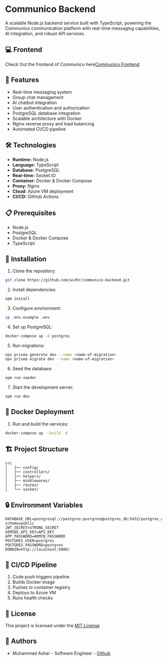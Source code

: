 # Communico Backend

A scalable Node.js backend service built with TypeScript, powering the Communico communication platform with real-time messaging capabilities, AI integration, and robust API services.

## 💻 Frontend

Check Out the frontend of Communico here[Communico Frontend](https://github.com/as3hr/communico-frontend)

## 🚀 Features

- Real-time messaging system
- Group chat management
- AI chatbot integration
- User authentication and authorization
- PostgreSQL database integration
- Scalable architecture with Docker
- Nginx reverse proxy and load balancing
- Automated CI/CD pipeline

## 🛠️ Technologies

- **Runtime:** Node.js
- **Language:** TypeScript
- **Database:** PostgreSQL
- **Real-time:** Socket.IO
- **Container:** Docker & Docker Compose
- **Proxy:** Nginx
- **Cloud:** Azure VM deployment
- **CI/CD:** GitHub Actions

## 📋 Prerequisites

- Node.js 
- PostgreSQL 
- Docker & Docker Compose
- TypeScript

## 🔧 Installation

1. Clone the repository:
```bash
git clone https://github.com/as3hr/communico-backend.git
```

2. Install dependencies:
```bash
npm install
```

3. Configure environment:
```bash
cp .env.example .env
```

4. Set up PostgreSQL:
```bash
docker-compose up -d postgres
```

5. Run migrations:
```bash
npx prisma generate dev --name <name-of-migration>
npx prisma migrate dev --name <name-of-migration>
```

6. Seed the database:
```bash
npm run seeder
```

7. Start the development server:
```bash
npm run dev
```

## 🐳 Docker Deployment

1. Run and build the services:
```bash
docker-compose up --build -d
```

## 🏗️ Project Structure

```
src
│   ├── config/
│   ├── controllers/
│   ├── helpers/
│   ├── middlewares/
│   ├── routes/
│   └── socket/
```


## 🔒 Environment Variables

```env
DATABASE_URL=postgresql://postgres:postgres@postgres_db:5432/postgres_db?schema=public
JWT_SECRET=STRONG_SECRET
GEMINI_API_KEY=API_KEY
APP_PASSWORD=ADMIN_PASSWORD
POSTGRES_USER=postgres
POSTGRES_PASSWORD=postgres
DOMAIN=http://localhost:5000/
```

## 🔄 CI/CD Pipeline

1. Code push triggers pipeline
2. Builds Docker image
3. Pushes to container registry
4. Deploys to Azure VM
5. Runs health checks


## 📄 License

This project is licensed under the [MIT License](LICENSE)

## 👥 Authors

- Muhammad Ashar - Software Engineer - [Github](https://github.com/as3hr)